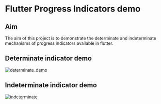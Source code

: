 # Flutter Progress Indicators demo

## Aim
The aim of this project is to demonstrate the determinate and indeterminate mechanisms of
progress indicators available in flutter.

## Determinate indicator demo
![determinate_demo](https://user-images.githubusercontent.com/56642018/133774233-ada21d0e-ede3-430e-84a1-06595c862c7e.gif)

## Indeterminate indicator demo
![indeterminate](https://user-images.githubusercontent.com/56642018/133774298-05f6f927-57d1-4521-93f9-4b93dba0ea82.gif)
